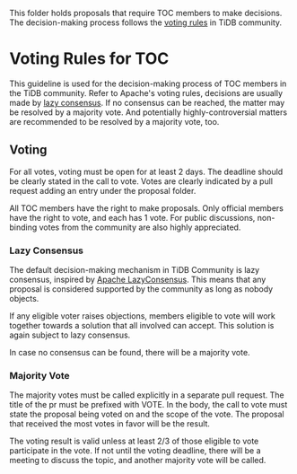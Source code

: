 This folder holds proposals that require TOC members to make decisions. The decision-making process follows the [voting rules](#voting-rules-for-toc) in TiDB community.

# Voting Rules for TOC

This guideline is used for the decision-making process of TOC members in the TiDB community. Refer to Apache's voting rules, decisions are usually made by [lazy consensus](#lazy-consensus). If no consensus can be reached, the matter may be resolved by a majority vote. And potentially highly-controversial matters are recommended to be resolved by a majority vote, too.

## Voting

For all votes, voting must be open for at least 2 days. The deadline should be clearly stated in the call to vote. Votes are clearly indicated by a pull request adding an entry under the proposal folder.

All TOC members have the right to make proposals. Only official members have the right to vote, and each has 1 vote. For public discussions, non-binding votes from the community are also highly appreciated.

### Lazy Consensus

The default decision-making mechanism in TiDB Community is lazy consensus, inspired by [Apache LazyConsensus](https://www.apache.org/foundation/glossary.html#LazyConsensus). This means that any proposal is considered supported by the community as long as nobody objects.

If any eligible voter raises objections, members eligible to vote will work together towards a solution that all involved can accept. This solution is again subject to lazy consensus.

In case no consensus can be found, there will be a majority vote.

### Majority Vote

The majority votes must be called explicitly in a separate pull request. The title of the pr must be prefixed with VOTE. In the body, the call to vote must state the proposal being voted on and the scope of the vote. The proposal that received the most votes in favor will be the result.

The voting result is valid unless at least  2/3 of those eligible to vote participate in the vote. If not until the voting deadline, there will be a meeting to discuss the topic, and another majority vote will be called.
